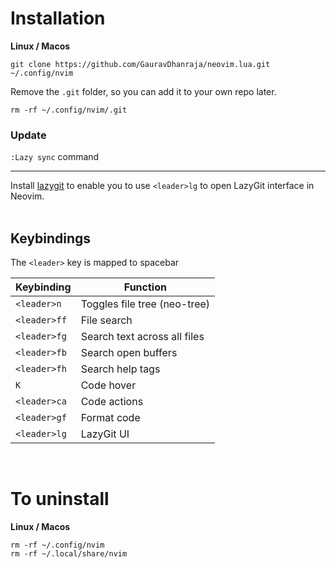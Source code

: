 # Installation

**Linux / Macos**
```
git clone https://github.com/GauravDhanraja/neovim.lua.git ~/.config/nvim
```

Remove the `.git` folder, so you can add it to your own repo later.
```
rm -rf ~/.config/nvim/.git
```

### Update
`:Lazy sync` command

---

Install [lazygit](https://github.com/jesseduffield/lazygit) to enable you to use `<leader>lg` to open LazyGit interface in Neovim. <br />
<br />

## Keybindings

The `<leader>` key is mapped to spacebar <br />

| Keybinding 	| Function                     	|
|------------	|------------------------------	|
| `<leader>n`  	| Toggles file tree (neo-tree) 	|
| `<leader>ff` 	| File search                  	|
| `<leader>fg` 	| Search text across all files 	|
| `<leader>fb` 	| Search open buffers          	|
| `<leader>fh` 	| Search help tags             	|
| `K`        	| Code hover                   	|
| `<leader>ca` 	| Code actions                 	|
| `<leader>gf` 	| Format code                  	|
| `<leader>lg` 	| LazyGit UI                  	|

<br />

# To uninstall

**Linux / Macos**
```
rm -rf ~/.config/nvim
rm -rf ~/.local/share/nvim
```
